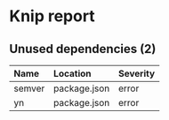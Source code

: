 # Knip report

## Unused dependencies (2)

| Name   | Location     | Severity |
| :----- | :----------- | :------- |
| semver | package.json | error    |
| yn     | package.json | error    |

